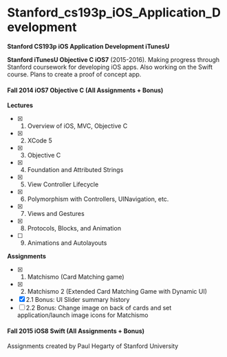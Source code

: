 # Stanford_cs193p_iOS_Application_Development

**Stanford CS193p iOS Application Development iTunesU**

**Stanford iTunesU Objective C iOS7** (2015-2016). Making progress through Stanford coursework for developing iOS apps. Also working on the Swift course. Plans to create a proof of concept app.

#### Fall 2014 iOS7 Objective C (All Assignments + Bonus)
**Lectures**
- [x] 1. Overview of iOS, MVC, Objective C
- [x] 2. XCode 5
- [x] 3. Objective C
- [x] 4. Foundation and Attributed Strings
- [x] 5. View Controller Lifecycle
- [x] 6. Polymorphism with Controllers, UINavigation, etc.
- [x] 7. Views and Gestures
- [x] 8. Protocols, Blocks, and Animation
- [ ] 9. Animations and Autolayouts

**Assignments**
- [x] 1. Matchismo (Card Matching game)
- [x] 2. Matchismo 2 (Extended Card Matching Game with Dynamic UI) 
- [x] 2.1 Bonus:  UI Slider summary history 
- [ ] 2.2 Bonus: Change image on back of cards and set application/launch image icons for Matchismo
####  Fall 2015 iOS8 Swift (All Assignments + Bonus)

Assignments created by Paul Hegarty of Stanford University
